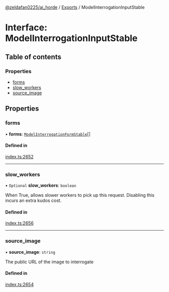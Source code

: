 [@zeldafan0225/ai_horde](../README.md) / [Exports](../modules.md) / ModelInterrogationInputStable

# Interface: ModelInterrogationInputStable

## Table of contents

### Properties

- [forms](ModelInterrogationInputStable.md#forms)
- [slow\_workers](ModelInterrogationInputStable.md#slow_workers)
- [source\_image](ModelInterrogationInputStable.md#source_image)

## Properties

### forms

• **forms**: [`ModelInterrogationFormStable`](ModelInterrogationFormStable.md)[]

#### Defined in

[index.ts:2652](https://github.com/ZeldaFan0225/ai_horde/blob/c593245/index.ts#L2652)

___

### slow\_workers

• `Optional` **slow\_workers**: `boolean`

When True, allows slower workers to pick up this request. Disabling this incurs an extra kudos cost.

#### Defined in

[index.ts:2656](https://github.com/ZeldaFan0225/ai_horde/blob/c593245/index.ts#L2656)

___

### source\_image

• **source\_image**: `string`

The public URL of the image to interrogate

#### Defined in

[index.ts:2654](https://github.com/ZeldaFan0225/ai_horde/blob/c593245/index.ts#L2654)
